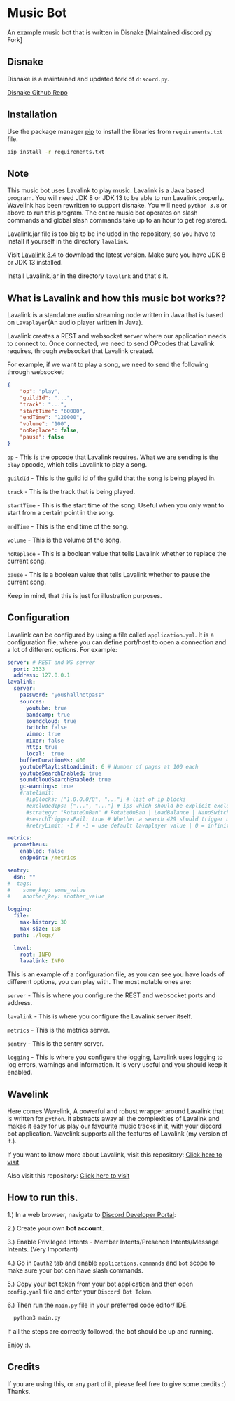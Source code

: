 # Music Bot

An example music bot that is written in Disnake [Maintained discord.py Fork] 

## Disnake 
Disnake is a maintained and updated fork of `discord.py`.

[Disnake Github Repo](https://github.com/DisnakeDev/disnake)


## Installation

Use the package manager [pip](https://pip.pypa.io/en/stable/) to install the libraries from ``requirements.txt`` file.

```bash
pip install -r requirements.txt
```

## Note
This music bot uses Lavalink to play music. Lavalink is a Java based program.
You will need JDK 8 or JDK 13 to be able to run Lavalink properly.
Wavelink has been rewritten to support disnake.
You will need `python 3.8` or above to run this program.
The entire music bot operates on slash commands and global slash commands take up to an hour to get registered.

Lavalink.jar file is too big to be included in the repository, so you have to install it yourself in the directory 
``lavalink``.

Visit [Lavalink 3.4](https://github.com/freyacodes/Lavalink/releases/tag/3.4) to download the latest version. 
Make sure you have JDK 8 or JDK 13 installed.

Install Lavalink.jar in the directory ``lavalink`` and that's it.
## What is Lavalink and how this music bot works??

Lavalink is a standalone audio streaming node written in Java that is based on `Lavaplayer`(An audio player written in Java).

Lavalink creates a  REST and websocket server where our application needs to connect to. Once connected, we need to send OPcodes
that Lavalink requires, through websocket that Lavalink created.

For example, if we want to play a song, we need to send the following through websocket:
```json
{
    "op": "play",
    "guildId": "...",
    "track": "...",
    "startTime": "60000",
    "endTime": "120000",
    "volume": "100",
    "noReplace": false,
    "pause": false
}
```

`op` - This is the opcode that Lavalink requires. What we are sending is the `play` opcode, which tells Lavalink to play a song.

`guildId` - This is the guild id of the guild that the song is being played in.

`track` - This is the track that is being played.

`startTime` - This is the start time of the song. Useful when you only want to start from a certain point in the song.

`endTime` - This is the end time of the song.

`volume` - This is the volume of the song.

`noReplace` - This is a boolean value that tells Lavalink whether to replace the current song.

`pause` - This is a boolean value that tells Lavalink whether to pause the current song.

Keep in mind, that this is just for illustration purposes.

## Configuration
Lavalink can be configured by using a file called ``application.yml``. 
It is a configuration file, where you can define port/host to open a connection and a lot of different options.
For example:
```yaml
server: # REST and WS server
  port: 2333
  address: 127.0.0.1
lavalink:
  server:
    password: "youshallnotpass"
    sources:
      youtube: true
      bandcamp: true
      soundcloud: true
      twitch: false
      vimeo: true
      mixer: false
      http: true
      local:  true
    bufferDurationMs: 400
    youtubePlaylistLoadLimit: 6 # Number of pages at 100 each
    youtubeSearchEnabled: true
    soundcloudSearchEnabled: true
    gc-warnings: true
    #ratelimit:
      #ipBlocks: ["1.0.0.0/8", "..."] # list of ip blocks
      #excludedIps: ["...", "..."] # ips which should be explicit excluded from usage by lavalink
      #strategy: "RotateOnBan" # RotateOnBan | LoadBalance | NanoSwitch | RotatingNanoSwitch
      #searchTriggersFail: true # Whether a search 429 should trigger marking the ip as failing
      #retryLimit: -1 # -1 = use default lavaplayer value | 0 = infinity | >0 = retry will happen this numbers times

metrics:
  prometheus:
    enabled: false
    endpoint: /metrics

sentry:
  dsn: ""
#  tags:
#    some_key: some_value
#    another_key: another_value

logging:
  file:
    max-history: 30
    max-size: 1GB
  path: ./logs/

  level:
    root: INFO
    lavalink: INFO
```
This is an example of a configuration file, as you can see you have loads of different options, you can play with.
The most notable ones are:

`server` - This is where you configure the REST and websocket ports and address.

`lavalink` - This is where you configure the Lavalink server itself.

`metrics` - This is the metrics server.

`sentry` - This is the sentry server.

`logging` - This is where you configure the logging, Lavalink uses logging to log errors, warnings and information. It is very useful and you should keep it enabled.

## Wavelink
Here comes Wavelink, A powerful and robust wrapper around Lavalink that is written for `python`.
It abstracts away all the complexities of Lavalink and makes it easy for us play our favourite music tracks in it, 
with your discord bot application.
Wavelink supports all the features of Lavalink (my version of it.).

If you want to know more about Lavalink, visit this repository:
[Click here to visit](https://github.com/freyacodes/Lavalink)

Also visit this repository:
[Click here to visit](https://github.com/sedmelluq/Lavaplayer)

## How to run this.
1.) In a web browser, navigate to [Discord Developer Portal](https://discord.com/developers/applications):

2.) Create your own __bot account__.

3.) Enable Privileged Intents - Member Intents/Presence Intents/Message Intents. (Very Important)

4.) Go in `Oauth2` tab and enable ``applications.commands`` and `bot` scope to make sure your bot can have slash commands.

5.) Copy your bot token from your bot application and then open ``config.yaml`` file and enter your ``Discord Bot Token``.

6.) Then run the ``main.py`` file in your preferred code editor/ IDE.

```bash
  python3 main.py
```

If all the steps are correctly followed, the bot should be up and running.

Enjoy :).


## Credits
If you are using this, or any part of it, please feel free to give some credits :)
Thanks.
